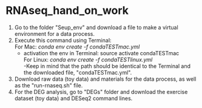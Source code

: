 # RNAseq_hand_on_work

1. Go to the folder "Seup_env" and download a file to make a virtual environment for a data process.
2. Execute this command using Terminal: <br/>
    For Mac: _conda env create -f condaTESTmac.yml_<br/>
      * activation the env in Terminal: source activate condaTESTmac <br/>
    For Linux: _conda env create -f condaTESTlinux.yml_<br/>
   -Keep in mind that the path should be identical to the Terminal and the downloaded file, "condaTESTmac.yml". <br/>
3. Download raw data (toy data) and materials for the data process, as well as the "run-rnaseq.sh" file.
4. For the DEG analysis, go to "DEGs" folder and download the exercise dataset (toy data) and DESeq2 command lines.
